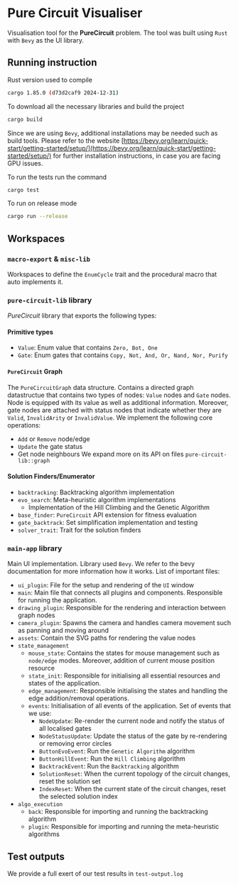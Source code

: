 # Pure Circuit Visualiser

Visualisation tool for the __PureCircuit__ problem.
The tool was built using `Rust` with `Bevy`
as the UI library.

## Running instruction

Rust version used to compile

```bash
cargo 1.85.0 (d73d2caf9 2024-12-31)
```

To download all the necessary libraries and build the project

```rust
cargo build
```

Since we are using `Bevy`, additional
installations may be needed such as build tools.
Please refer to the website
[https://bevy.org/learn/quick-start/getting-started/setup/](https://bevy.org/learn/quick-start/getting-started/setup/)
for further installation instructions, in case you are facing GPU issues.  

To run the tests run the command

```bash
cargo test
```

To run on release mode

```bash
cargo run --release
```

## Workspaces

### `macro-export` & `misc-lib`

Workspaces to define the `EnumCycle`
trait and the procedural macro that
auto implements it.

### `pure-circuit-lib` library

*PureCircuit* library that exports the following types:

#### Primitive types

* `Value`: Enum value that contains `Zero, Bot, One`
* `Gate`: Enum gates that contains `Copy, Not, And, Or, Nand, Nor, Purify`

#### `PureCircuit` Graph

The `PureCircuitGraph` data structure. Contains a directed
graph datastructue that contains two types of nodes:
`Value` nodes and `Gate` nodes. Node is equipped
with its value as well as additional information. Moreover,
gate nodes are attached with status nodes that indicate
whether they are `Valid`, `InvalidArity` or `InvalidValue`.
We implement the following core operations:

* `Add` or `Remove` node/edge
* `Update` the gate status
* Get node neighbours
We expand more on its API on files `pure-circuit-lib::graph`

#### Solution Finders/Enumerator

* `backtracking`: Backtracking algorithm implementation
* `evo_search`: Meta-heuristic algorithm implementations
  * Implementation of the Hill Climbing and the Genetic Algorithm
* `base_finder`: `PureCircuit` API extension for fitness evaluation
* `gate_backtrack`: Set simplification implementation and testing
* `solver_trait`: Trait for the solution finders

### `main-app` library

Main UI implementation. Library used `Bevy`.
We refer to the bevy documentation for more information how it works.
List of important files:

* `ui_plugin`: File for the setup and rendering of the `UI` window
* `main`: Main file that connects all plugins and components. Responsible for running the application.
* `drawing_plugin`: Responsible for the rendering and interaction between graph nodes
* `camera_plugin`: Spawns the camera and handles camera movement such as panning and moving around
* `assets`: Contain the SVG paths for rendering the value nodes
* `state_management`
  * `mouse_state`: Contains the states for mouse management such as `node/edge` modes. Moreover, addition of current mouse position resource
  * `state_init`: Responsible for initialising all essential resources and states of the application.
  * `edge_management`: Responsible initialising the states and handling the edge addition/removal operations.
  * `events`: Initialisation of all events of the application. Set of events that we use:
    * `NodeUpdate`: Re-render the current node and notify the status of all localised gates
    * `NodeStatusUpdate`: Update the status of the gate by re-rendering or removing error circles
    * `ButtonEvoEvent`: Run the `Genetic Algorithm` algorithm
    * `ButtonHillEvent`: Run the `Hill Climbing` algorithm
    * `BacktrackEvent`: Run the `Backtracking` algorithm
    * `SolutionReset`: When the current topology of the circuit changes, reset the solution set
    * `IndexReset`: When the current state of the circuit changes, reset the selected solution index
* `algo_execution`
  * `back`: Responsible for importing and running the backtracking algorithm
  * `plugin`: Responsible for importing and running the meta-heuristic algorithms

## Test outputs

We provide a full exert of our test results in `test-output.log`
